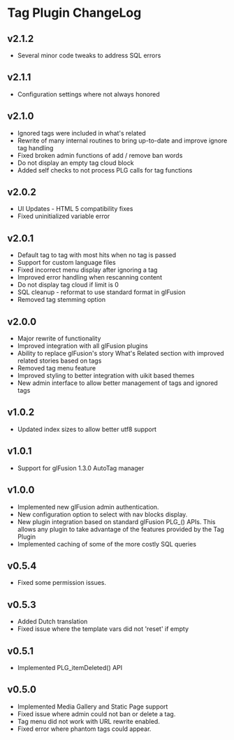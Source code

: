 # Tag Plugin ChangeLog

## v2.1.2

- Several minor code tweaks to address SQL errors

## v2.1.1

- Configuration settings where not always honored

## v2.1.0

- Ignored tags were included in what's related
- Rewrite of many internal routines to bring up-to-date and improve ignore tag handling
- Fixed broken admin functions of add / remove ban words
- Do not display an empty tag cloud block
- Added self checks to not process PLG calls for tag functions

## v2.0.2

- UI Updates - HTML 5 compatibility fixes
- Fixed uninitialized variable error

## v2.0.1

- Default tag to tag with most hits when no tag is passed
- Support for custom language files
- Fixed incorrect menu display after ignoring a tag
- Improved error handling when rescanning content
- Do not display tag cloud if limit is 0
- SQL cleanup - reformat to use standard format in glFusion
- Removed tag stemming option

## v2.0.0

- Major rewrite of functionality
- Improved integration with all glFusion plugins
- Ability to replace glFusion's story What's Related section with improved related stories based on tags
- Removed tag menu feature
- Improved styling to better integration with uikit based themes
- New admin interface to allow better management of tags and ignored tags

## v1.0.2

- Updated index sizes to allow better utf8 support

## v1.0.1

- Support for glFusion 1.3.0 AutoTag manager

## v1.0.0

- Implemented new glFusion admin authentication.
- New configuration option to select with nav blocks display.
- New plugin integration based on standard glFusion PLG_() APIs. This allows any plugin to take advantage of the features provided by the Tag Plugin
- Implemented caching of some of the more costly SQL queries

## v0.5.4

- Fixed some permission issues.

## v0.5.3

- Added Dutch translation
- Fixed issue where the template vars did not 'reset' if empty

## v0.5.1

- Implemented PLG_itemDeleted() API

## v0.5.0

- Implemented Media Gallery and Static Page support
- Fixed issue where admin could not ban or delete a tag.
- Tag menu did not work with URL rewrite enabled.
- Fixed error where phantom tags could appear.
